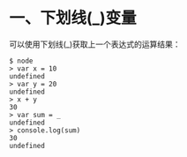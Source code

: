 # 一、下划线(_)变量

可以使用下划线(_)获取上一个表达式的运算结果：

```
$ node
> var x = 10
undefined
> var y = 20
undefined
> x + y
30
> var sum = _
undefined
> console.log(sum)
30
undefined
```


